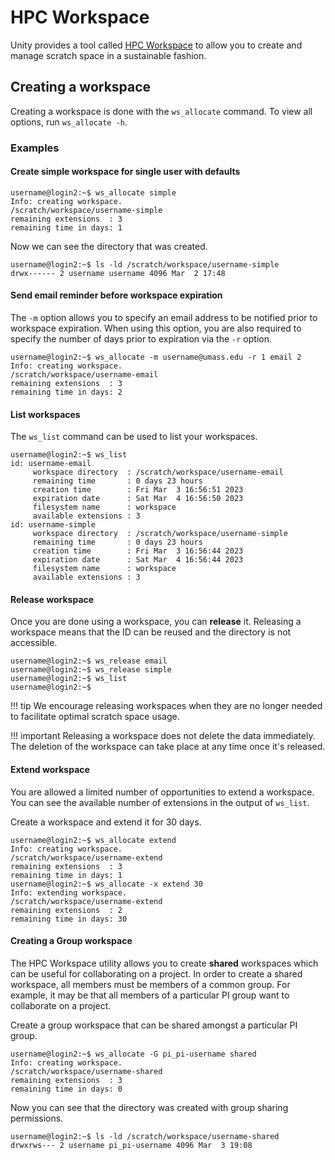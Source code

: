 # HPC Workspace

Unity provides a tool called [HPC Workspace](https://github.com/holgerBerger/hpc-workspace) to allow you to create and manage scratch space in a sustainable fashion.

## Creating a workspace

Creating a workspace is done with the `ws_allocate` command.
To view all options, run `ws_allocate -h`.

### Examples

#### Create simple workspace for single user with defaults

```
username@login2:~$ ws_allocate simple
Info: creating workspace.
/scratch/workspace/username-simple
remaining extensions  : 3
remaining time in days: 1
```

Now we can see the directory that was created.

```
username@login2:~$ ls -ld /scratch/workspace/username-simple
drwx------ 2 username username 4096 Mar  2 17:48
```

#### Send email reminder before workspace expiration

The `-m` option allows you to specify an email address to be notified prior to workspace expiration.
When using this option, you are also required to specify the number of days prior to expiration via the `-r` option.

```
username@login2:~$ ws_allocate -m username@umass.edu -r 1 email 2
Info: creating workspace.
/scratch/workspace/username-email
remaining extensions  : 3
remaining time in days: 2
```

#### List workspaces

The `ws_list` command can be used to list your workspaces.

```
username@login2:~$ ws_list 
id: username-email
     workspace directory  : /scratch/workspace/username-email
     remaining time       : 0 days 23 hours
     creation time        : Fri Mar  3 16:56:51 2023
     expiration date      : Sat Mar  4 16:56:50 2023
     filesystem name      : workspace
     available extensions : 3
id: username-simple
     workspace directory  : /scratch/workspace/username-simple
     remaining time       : 0 days 23 hours
     creation time        : Fri Mar  3 16:56:44 2023
     expiration date      : Sat Mar  4 16:56:44 2023
     filesystem name      : workspace
     available extensions : 3
```

#### Release workspace

Once you are done using a workspace, you can **release** it.
Releasing a workspace means that the ID can be reused and the directory is not accessible.

```
username@login2:~$ ws_release email
username@login2:~$ ws_release simple
username@login2:~$ ws_list
username@login2:~$
```

!!! tip
    We encourage releasing workspaces when they are no longer needed to facilitate optimal scratch space usage.

!!! important 
    Releasing a workspace does not delete the data immediately.
    The deletion of the workspace can take place at any time once it's released.

#### Extend workspace

You are allowed a limited number of opportunities to extend a workspace.
You can see the available number of extensions in the output of `ws_list`.

Create a workspace and extend it for 30 days.

```
username@login2:~$ ws_allocate extend
Info: creating workspace.
/scratch/workspace/username-extend
remaining extensions  : 3
remaining time in days: 1
username@login2:~$ ws_allocate -x extend 30
Info: extending workspace.
/scratch/workspace/username-extend
remaining extensions  : 2
remaining time in days: 30
```

#### Creating a Group workspace

The HPC Workspace utility allows you to create **shared** workspaces which can be useful for collaborating on a project.
In order to create a shared workspace, all members must be members of a common group.
For example, it may be that all members of a particular PI group want to collaborate on a project.

Create a group workspace that can be shared amongst a particular PI group.

```
username@login2:~$ ws_allocate -G pi_pi-username shared
Info: creating workspace.
/scratch/workspace/username-shared
remaining extensions  : 3
remaining time in days: 0
```

Now you can see that the directory was created with group sharing permissions.

```
username@login2:~$ ls -ld /scratch/workspace/username-shared 
drwxrws--- 2 username pi_pi-username 4096 Mar  3 19:08
```
